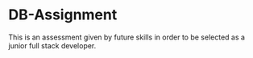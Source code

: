 # DB-Assignment
This is an assessment given by future skills in order to be selected as a junior full stack developer.
